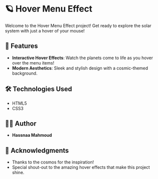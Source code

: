 # 🪐 Hover Menu Effect

Welcome to the Hover Menu Effect project! Get ready to explore the solar system with just a hover of your mouse!

## 🌟 Features

- **Interactive Hover Effects**: Watch the planets come to life as you hover over the menu items!
- **Modern Aesthetics**: Sleek and stylish design with a cosmic-themed background.

## 🛠 Technologies Used

- HTML5
- CSS3

## 👩‍💻 Author

- **Hassnaa Mahmoud**

## 🎉 Acknowledgments

- Thanks to the cosmos for the inspiration!
- Special shout-out to the amazing hover effects that make this project shine.
